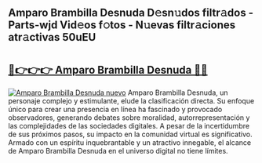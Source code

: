 ## Amparo Brambilla Desnuda D𝚎sn𝚞dos filtr𝚊dos - Parts-wjd Vid𝚎os f𝚘tos - N𝚞evas filtr𝚊ciones atr𝚊ctivas 50uEU

# <h2><a href="http://mb0r09.tromn.icu/?c=Amparo+Brambilla+Desnuda">🔗👉👉👉 Amparo Brambilla Desnuda 🔗🔗</a></h2>

[![Amparo Brambilla Desnuda nuevo](https://i.imgur.com/pEAQMta.gif)](http://mb0r09.tromn.icu/?c=Amparo+Brambilla+Desnuda)
Amparo Brambilla Desnuda, un personaje complejo y estimulante, elude la clasificación directa. Su enfoque único para crear una presencia en línea ha fascinado y provocado observadores, generando debates sobre moralidad, autorrepresentación y las complejidades de las sociedades digitales. A pesar de la incertidumbre de sus próximos pasos, su impacto en la comunidad virtual es significativo. Armado con un espíritu inquebrantable y un atractivo innegable, el alcance de Amparo Brambilla Desnuda en el universo digital no tiene límites.
